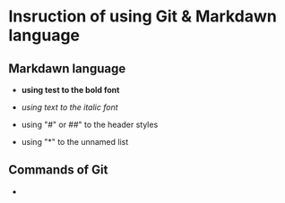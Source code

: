 # Insruction of using Git & Markdawn language

## Markdawn language

-   **using **test** to the bold font**

-   *using *text* to the italic font*

-   using "#" or ##" to the header styles

-   using "\*" to the unnamed list

## Commands of Git

-
